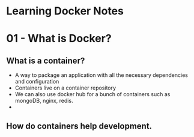 # Learning Docker Notes

# 01 - What is Docker?

## What is a container?
- A way to package an application with all the necessary dependencies and configuration
- Containers live on a container repository
- We can also use docker hub for a bunch of containers such as mongoDB, nginx, redis. 
-  

## How do containers help development.

